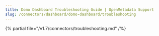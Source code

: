 ```yaml
---
title: Domo Dashboard Troubleshooting Guide | OpenMetadata Support
slug: /connectors/dashboard/domo-dashboard/troubleshooting
---
```


{% partial file="/v1.7/connectors/troubleshooting.md" /%}
